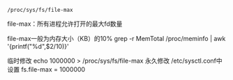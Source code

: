 `/proc/sys/fs/file-max`

file-max：所有进程允许打开的最大fd数量

file-max一般为内存大小（KB）的10%
grep -r MemTotal /proc/meminfo | awk '{printf("%d",$2/10)}'

临时修改  echo 1000000 > /proc/sys/fs/file-max
永久修改  /etc/sysctl.conf中设置 fs.file-max = 1000000